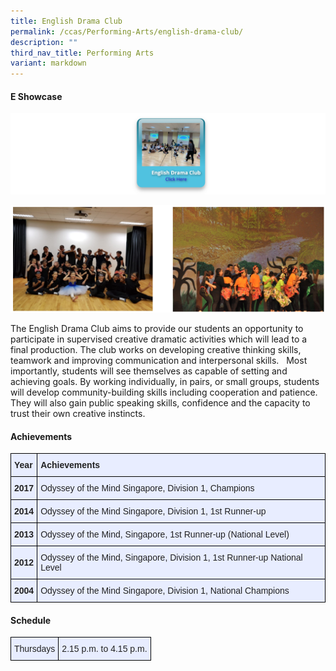 ```yaml
---
title: English Drama Club
permalink: /ccas/Performing-Arts/english-drama-club/
description: ""
third_nav_title: Performing Arts
variant: markdown
---
```

#### E Showcase

<a href="https://vimeo.com/588129115/e6bc681381" target="_self"> 
          <img src="/images/english-drama-club-link.png"></a>


![](/images/edc1.png)

The English Drama Club aims to provide our students an opportunity to participate in supervised creative dramatic activities which will lead to a final production. The club works on developing creative thinking skills, teamwork and improving communication and interpersonal skills. &nbsp; Most importantly, students will see themselves as capable of setting and achieving goals. By working individually, in pairs, or small groups, students will develop community-building skills including cooperation and patience.&nbsp; They will also gain public speaking skills, confidence and the capacity to trust their own creative instincts.

#### Achievements 

<style type="text/css">
.tg  {border-collapse:collapse;border-spacing:0;margin:0px auto;}
.tg td{border-color:black;border-style:solid;border-width:1px;font-family:Arial, sans-serif;font-size:14px;
  overflow:hidden;padding:10px 5px;word-break:normal;}
.tg th{border-color:black;border-style:solid;border-width:1px;font-family:Arial, sans-serif;font-size:14px;
  font-weight:normal;overflow:hidden;padding:10px 5px;word-break:normal;}
.tg .tg-xwen{background-color:#E8EDFF;color:#222;font-weight:bold;text-align:left;vertical-align:middle}
.tg .tg-lr6o{background-color:#E8EDFF;color:#222;text-align:left;vertical-align:middle}
</style>
<table class="tg">
<tbody>
  <tr>
    <td class="tg-xwen"><span style="color:#222">Year</span></td>
    <td class="tg-xwen"><span style="color:#222">Achievements</span></td>
  </tr>
  <tr>
    <td class="tg-xwen">2017</td>
    <td class="tg-lr6o"><span style="color:#222">Odyssey of the Mind Singapore, Division 1, Champions</span></td>
  </tr>
  <tr>
    <td class="tg-xwen">2014</td>
    <td class="tg-lr6o"><span style="color:#222">Odyssey of the Mind Singapore, Division 1, 1st Runner-up</span></td>
  </tr>
  <tr>
    <td class="tg-xwen">2013</td>
    <td class="tg-lr6o"><span style="color:#222">Odyssey of the Mind, Singapore, 1st Runner-up (National Level)</span></td>
  </tr>
  <tr>
    <td class="tg-xwen">2012</td>
    <td class="tg-lr6o"><span style="color:#222">Odyssey of the Mind, Singapore, Division 1, 1st Runner-up National Level</span></td>
  </tr>
  <tr>
    <td class="tg-xwen">2004</td>
    <td class="tg-lr6o"><span style="color:#222">Odyssey of the Mind Singapore, Division 1, National Champions </span></td>
  </tr>
</tbody>
</table>

#### Schedule

<style type="text/css">
.tg  {border-collapse:collapse;border-spacing:0;margin:0px auto;}
.tg td{border-color:black;border-style:solid;border-width:1px;font-family:Arial, sans-serif;font-size:14px;
  overflow:hidden;padding:10px 5px;word-break:normal;}
.tg th{border-color:black;border-style:solid;border-width:1px;font-family:Arial, sans-serif;font-size:14px;
  font-weight:normal;overflow:hidden;padding:10px 5px;word-break:normal;}
.tg .tg-lr6o{background-color:#E8EDFF;color:#222;text-align:left;vertical-align:middle}
</style>
<table class="tg">
<tbody>
  <tr>
    <td class="tg-lr6o"><span style="color:#222">Thursdays</span></td>
    <td class="tg-lr6o"><span style="color:#222">2.15 p.m. to 4.15 p.m.</span></td>
  </tr>
</tbody>
</table>